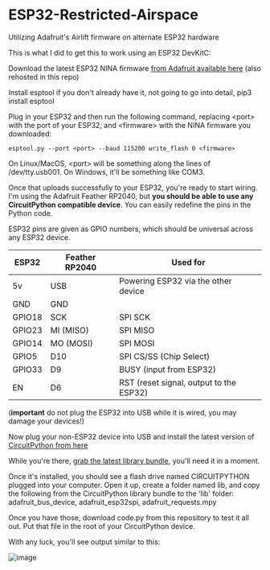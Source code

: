 # ESP32-Restricted-Airspace
Utilizing Adafruit's Airlift firmware on alternate ESP32 hardware


This is what I did to get this to work using an ESP32 DevKitC:

Download the latest ESP32 NINA firmware [from Adafruit available here](https://github.com/adafruit/nina-fw/releases/latest) (also rehosted in this repo)

Install esptool if you don't already have it, not going to go into detail, pip3 install esptool

Plug in your ESP32 and then run the following command, replacing \<port> with the port of your ESP32, and \<firmware> with the NINA firmware you downloaded:

`esptool.py --port <port> --baud 115200 write_flash 0 <firmware>`

On Linux/MacOS, \<port> will be something along the lines of /dev/tty.usb001. On Windows, it'll be something like COM3.

Once that uploads successfully to your ESP32, you're ready to start wiring. I'm using the Adafruit Feather RP2040, but **you should be able to use any CircuitPython compatible device**. You can easily redefine the pins in the Python code.

ESP32 pins are given as GPIO numbers, which should be universal across any ESP32 device. 

| ESP32  | Feather RP2040 | Used for                                |
|--------|----------------|-----------------------------------------|
| 5v     | USB            | Powering ESP32 via the other device     |
| GND    | GND            |                                         |
| GPIO18 | SCK            | SPI SCK                                 |
| GPIO23 | MI (MISO)      | SPI MISO                                |
| GPIO14 | MO (MOSI)      | SPI MOSI                                |
| GPIO5  | D10            | SPI CS/SS (Chip Select)                 |
| GPIO33 | D9             | BUSY (input from ESP32)                 |
| EN     | D6             | RST (reset signal, output to the ESP32) |

(**important** do not plug the ESP32 into USB while it is wired, you may damage your devices!)

Now plug your non-ESP32 device into USB and install the latest version of [CircuitPython from here](https://circuitpython.org/downloads)

While you're there, [grab the latest library bundle](https://circuitpython.org/libraries), you'll need it in a moment.

Once it's installed, you should see a flash drive named CIRCUITPYTHON plugged into your computer. Open it up, create a folder named lib, and copy the following from the CircuitPython library bundle to the 'lib' folder: adafruit_bus_device, adafruit_esp32spi, adafruit_requests.mpy

Once you have those, download code.py from this repository to test it all out. Put that file in the root of your CircuitPython device. 

With any luck, you'll see output similar to this:

![image](https://user-images.githubusercontent.com/6644803/139587016-3e966402-bc2f-4dcc-be83-cfb965f39584.png)


